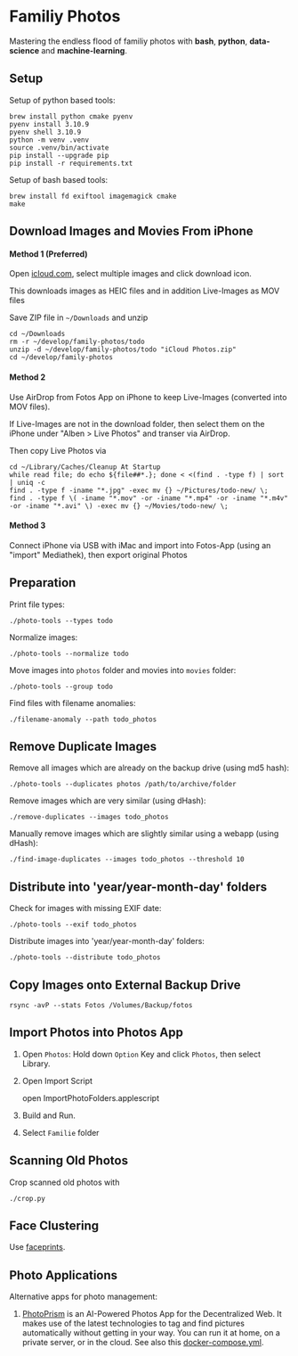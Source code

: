 # Familiy Photos

Mastering the endless flood of familiy photos with **bash**, **python**, **data-science** and **machine-learning**.

## Setup

Setup of python based tools:

    brew install python cmake pyenv
    pyenv install 3.10.9
    pyenv shell 3.10.9
    python -m venv .venv
    source .venv/bin/activate
    pip install --upgrade pip
    pip install -r requirements.txt

Setup of bash based tools:

    brew install fd exiftool imagemagick cmake
    make

## Download Images and Movies From iPhone

#### Method 1 (Preferred)

Open [icloud.com](https://www.icloud.com), select multiple images and click download icon. 

This downloads images as HEIC files and in addition Live-Images as MOV files

Save ZIP file in `~/Downloads` and unzip

    cd ~/Downloads
    rm -r ~/develop/family-photos/todo
    unzip -d ~/develop/family-photos/todo "iCloud Photos.zip"
    cd ~/develop/family-photos

#### Method 2

Use AirDrop from Fotos App on iPhone to keep Live-Images (converted into MOV files).

If Live-Images are not in the download folder, then select them on the iPhone under "Alben > Live Photos" and transer via AirDrop. 

Then copy Live Photos via

    cd ~/Library/Caches/Cleanup At Startup
    while read file; do echo ${file##*.}; done < <(find . -type f) | sort | uniq -c
    find . -type f -iname "*.jpg" -exec mv {} ~/Pictures/todo-new/ \;
    find . -type f \( -iname "*.mov" -or -iname "*.mp4" -or -iname "*.m4v" -or -iname "*.avi" \) -exec mv {} ~/Movies/todo-new/ \;

#### Method 3

Connect iPhone via USB with iMac and import into Fotos-App (using an "import" Mediathek), then export original Photos

## Preparation

Print file types:

    ./photo-tools --types todo

Normalize images:

    ./photo-tools --normalize todo

Move images into `photos` folder and movies into `movies` folder:

    ./photo-tools --group todo

Find files with filename anomalies:

    ./filename-anomaly --path todo_photos

## Remove Duplicate Images

Remove all images which are already on the backup drive (using md5 hash):

    ./photo-tools --duplicates photos /path/to/archive/folder

Remove images which are very similar (using dHash):

    ./remove-duplicates --images todo_photos

Manually remove images which are slightly similar using a webapp (using dHash):

    ./find-image-duplicates --images todo_photos --threshold 10

## Distribute into 'year/year-month-day' folders

Check for images with missing EXIF date:

    ./photo-tools --exif todo_photos

Distribute images into 'year/year-month-day' folders:

    ./photo-tools --distribute todo_photos

## Copy Images onto External Backup Drive

    rsync -avP --stats Fotos /Volumes/Backup/fotos

## Import Photos into Photos App

1. Open `Photos`: Hold down `Option` Key and click `Photos`, then select Library.

2. Open Import Script

    open ImportPhotoFolders.applescript

3. Build and Run.

4. Select `Familie` folder

## Scanning Old Photos

Crop scanned old photos with

    ./crop.py

## Face Clustering

Use [faceprints](https://github.com/Nexuist/faceprints).

## Photo Applications

Alternative apps for photo management:

1. [PhotoPrism](https://www.photoprism.app/) is an AI-Powered Photos App for the Decentralized Web. It makes use of the latest technologies to tag and find
   pictures automatically without getting in your way. You can run it at home, on a private server, or in the cloud. See also this [docker-compose.yml](https://awesome-docker-compose.com/apps/photo-server/photoprism).
